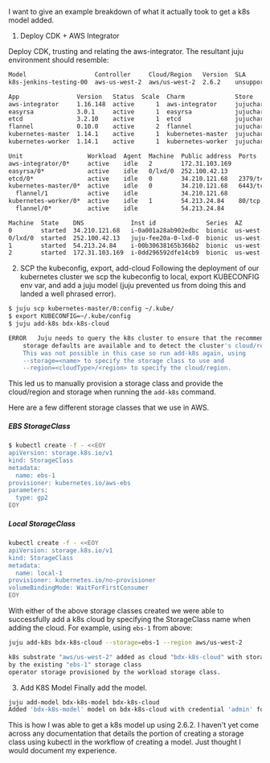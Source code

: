 I want to give an example breakdown of what it actually took to get a k8s model added.

1. Deploy CDK + AWS Integrator

Deploy CDK, trusting and relating the aws-integrator. The resultant juju environment should resemble:
```bash
Model                   Controller     Cloud/Region   Version  SLA          Timestamp
k8s-jenkins-testing-00  aws-us-west-2  aws/us-west-2  2.6.2    unsupported  00:03:52Z

App                Version   Status  Scale  Charm              Store       Rev  OS      Notes
aws-integrator     1.16.148  active      1  aws-integrator     jujucharms    9  ubuntu  
easyrsa            3.0.1     active      1  easyrsa            jujucharms  235  ubuntu  
etcd               3.2.10    active      1  etcd               jujucharms  414  ubuntu  
flannel            0.10.0    active      2  flannel            jujucharms  403  ubuntu  
kubernetes-master  1.14.1    active      1  kubernetes-master  jujucharms  651  ubuntu  exposed
kubernetes-worker  1.14.1    active      1  kubernetes-worker  jujucharms  518  ubuntu  exposed

Unit                  Workload  Agent  Machine  Public address  Ports           Message
aws-integrator/0*     active    idle   2        172.31.103.169                  ready
easyrsa/0*            active    idle   0/lxd/0  252.100.42.13                   Certificate Authority connected.
etcd/0*               active    idle   0        34.210.121.68   2379/tcp        Healthy with 1 known peer
kubernetes-master/0*  active    idle   0        34.210.121.68   6443/tcp        Kubernetes master running.
  flannel/1           active    idle            34.210.121.68                   Flannel subnet 10.1.76.1/24
kubernetes-worker/0*  active    idle   1        54.213.24.84    80/tcp,443/tcp  Kubernetes worker running.
  flannel/0*          active    idle            54.213.24.84                    Flannel subnet 10.1.6.1/24

Machine  State    DNS             Inst id              Series  AZ          Message
0        started  34.210.121.68   i-0a001a28ab902edbc  bionic  us-west-2a  running
0/lxd/0  started  252.100.42.13   juju-fee20a-0-lxd-0  bionic  us-west-2a  Container started
1        started  54.213.24.84    i-00b30638165b366b2  bionic  us-west-2a  running
2        started  172.31.103.169  i-0dd296592dfe14cb9  bionic  us-west-2b  running
```

2. SCP the kubeconfig, export, add-cloud
Following the deployment of our kubernetes cluster we scp the kubeconfig to local, export KUBECONFIG env var, and add a juju model (juju prevented us from doing this and landed a well phrased error).
```bash
$ juju scp kubernetes-master/0:config ~/.kube/
$ export KUBECONFIG=~/.kube/config
$ juju add-k8s bdx-k8s-cloud 

ERROR 	Juju needs to query the k8s cluster to ensure that the recommended
	storage defaults are available and to detect the cluster's cloud/region.
	This was not possible in this case so run add-k8s again, using
	--storage=<name> to specify the storage class to use and
	--region=<cloudType>/<region> to specify the cloud/region.
```

This led us to manually provision a storage class and provide the cloud/region and storage when running the `add-k8s` command.

Here are a few different storage classes that we use in AWS.

##### EBS StorageClass
```bash
$ kubectl create -f - <<EOY
apiVersion: storage.k8s.io/v1
kind: StorageClass
metadata:
  name: ebs-1
provisioner: kubernetes.io/aws-ebs
parameters:
  type: gp2
EOY
```

##### Local StorageClass
```bash
kubectl create -f - <<EOY
apiVersion: storage.k8s.io/v1
kind: StorageClass
metadata:
  name: local-1
provisioner: kubernetes.io/no-provisioner
volumeBindingMode: WaitForFirstConsumer
EOY
```

With either of the above storage classes created we were able to successfully add a k8s cloud by specifying the StorageClass name when adding the cloud. For example, using `ebs-1` from above:
```bash
juju add-k8s bdx-k8s-cloud --storage=ebs-1 --region aws/us-west-2

k8s substrate "aws/us-west-2" added as cloud "bdx-k8s-cloud" with storage provisioned
by the existing "ebs-1" storage class
operator storage provisioned by the workload storage class.
```

3. Add K8S Model
Finally add the model.
```bash
juju add-model bdx-k8s-model bdx-k8s-cloud
Added 'bdx-k8s-model' model on bdx-k8s-cloud with credential 'admin' for user 'bdx'
```


This is how I was able to get a k8s model up using 2.6.2. I haven't yet come across any documentation that details the portion of creating a storage class using kubectl in the workflow of creating a model. Just thought I would document my experience.
